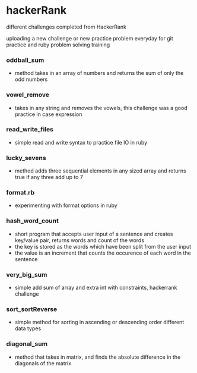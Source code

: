 # hackerRank
different challenges completed from HackerRank

uploading a new challenge or new practice problem everyday for git practice and ruby problem solving training

### oddball_sum
* method takes in an array of numbers and returns the sum of only the odd numbers


### vowel_remove
* takes in any string and removes the vowels, this challenge was a good practice in case expression

### read_write_files
* simple read and write syntax to practice file IO in ruby

### lucky_sevens
* method adds three sequential elements in any sized array and returns true if any three add up to 7

### format.rb
* experimenting with format options in ruby

### hash_word_count
* short program that accepts user input of a sentence and creates key/value pair, returns words and count of the words
* the key is stored as the words which have been split from the user input
* the value is an increment that counts the occurence of each word in the sentence

### very_big_sum
* simple add sum of array and extra int with constraints, hackerrank challenge

### sort_sortReverse
* simple method for sorting in ascending or descending order different data types

### diagonal_sum
* method that takes in matrix, and finds the absolute difference in the 
diagonals of the matrix
